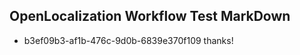 ## OpenLocalization Workflow Test MarkDown
* b3ef09b3-af1b-476c-9d0b-6839e370f109 
thanks!<!--HONumber=Mar16_HO2-->
